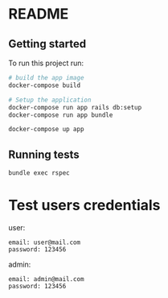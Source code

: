 # README

## Getting started

To run this project run:

```bash
# build the app image
docker-compose build

# Setup the application
docker-compose run app rails db:setup
docker-compose run app bundle

docker-compose up app
```

## Running tests

```bash
bundle exec rspec
```

# Test users credentials

user:

    email: user@mail.com
    password: 123456

admin:

    email: admin@mail.com
    password: 123456
